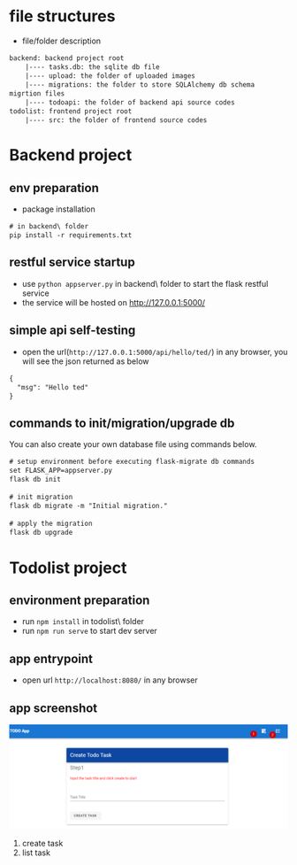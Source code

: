 # file structures
- file/folder description
```
backend: backend project root
    |---- tasks.db: the sqlite db file
    |---- upload: the folder of uploaded images
    |---- migrations: the folder to store SQLAlchemy db schema migrtion files
    |---- todoapi: the folder of backend api source codes
todolist: frontend project root
    |---- src: the folder of frontend source codes
```

# Backend project

## env preparation
- package installation
```
# in backend\ folder
pip install -r requirements.txt
```

## restful service startup
- use `python appserver.py` in backend\ folder to start the flask restful service
- the service will be hosted on http://127.0.0.1:5000/

## simple api self-testing
- open the url(`http://127.0.0.1:5000/api/hello/ted/`) in any browser, you will see the json returned as below
```
{
  "msg": "Hello ted"
}
```

## commands to init/migration/upgrade db
You can also create your own database file using commands below.
```
# setup environment before executing flask-migrate db commands
set FLASK_APP=appserver.py
flask db init

# init migration
flask db migrate -m "Initial migration."

# apply the migration
flask db upgrade
```

# Todolist project

## environment preparation
- run `npm install` in todolist\ folder
- run `npm run serve` to start dev server

## app entrypoint
- open url `http://localhost:8080/` in any browser

## app screenshot
![screenshot](/screenshot2.png)
1. create task
2. list task